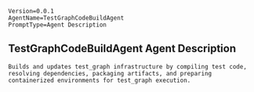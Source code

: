 ```properties
Version=0.0.1
AgentName=TestGraphCodeBuildAgent
PromptType=Agent Description
```

## TestGraphCodeBuildAgent Agent Description

```prompt_markdown
Builds and updates test_graph infrastructure by compiling test code, resolving dependencies, packaging artifacts, and preparing containerized environments for test_graph execution.
```
